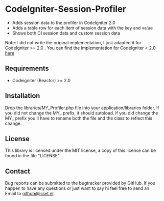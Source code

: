# CodeIgniter-Session-Profiler

 * Adds session data to the profiler in CodeIgniter 2.0
 * Adds a table row for each item of session data with the key and value
 * Shows both CI session data and custom session data

Note: I did not write the original implementation, I just adapted it
for CodeIgniter >= 2.0 . You can find the implementation for CodeIgniter < 2.0 [here](http://codeigniter.com/forums/viewthread/60066/)

## Requirements

* Codeigniter (Reactor) >= 2.0

## Installation

Drop the libraries/MY_Profiler.php file into your application/libraries folder. 
If you did not change the MY_ prefix, it should autoload. If you did change the MY_ prefix
you'll have to rename both the file and the class to reflect this change.

## License

This library is licensed under the MIT license, a copy of this license can be found in
the file "LICENSE".

## Contact

Bug reports can be submitted to the bugtracker provided by GitHub. If you happen to have
any questions or just want to say hi feel free to send an Email to github@isset.nl.

